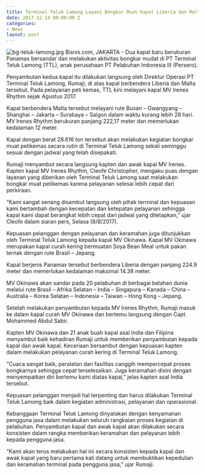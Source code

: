 ```yaml
---
title: Terminal Teluk Lamong Layani Bongkar Muat Kapal Liberia dan Malta
date: 2017-12-14 00:00:00 Z
categories:
- News
layout: post
---
```


![bg-teluk-lamong.jpg](/uploads/bg-teluk-lamong.jpg)
Bisnis.com, JAKARTA - Dua kapal baru berukuran Panamax bersandar dan melakukan aktivitas bongkar mudat di PT Terminal Teluk Lamong (TTL), anak perusahaan PT Pelabuhan Indonesia III (Persero).

Penyambutan kedua kapal itu dilakukan langsung oleh Direktur Operasi PT Terminal Teluk Lamong, Rumaji, di atas kapal berbendera Liberia dan Malta tersebut. Pada pelayanan peti kemas, TTL kini melayani kapal MV Irenes Rhythm sejak Agustus 2017.

Kapal berbendera Malta tersebut melayani rute Busan – Gwangyang – Shanghai – Jakarta – Surabaya – Saigon dalam waktu kurang lebih 28 hari. MV Irenes Rhythm berukuran panjang 222,17 meter dan memerlukan kedalaman 12 meter.

Kapal dengan berat 28.616 ton tersebut akan melakukan kegiatan bongkar muat petikemas secara rutin di Terminal Teluk Lamong sekali seminggu sesuai dengan jadwal yang telah disepakati.

Rumaji  menyambut secara langsung kapten dan awak kapal MV Irenes. Kapten kapal MV Irenes Rhythm, Cleofe Christopher, mengaku puas dengan layanan yang diberikan oleh Terminal Teluk Lamong saat melakukan bongkar muat petikemas karena pelayanan selesai lebih cepat dari perkiraan.

“Kami sangat senang disambut langsung oleh pihak terminal dan kepuasan kami bertambah dengan kecepatan dan ketepatan pelayanan sehingga kapal kami dapat berangkat lebih cepat dari jadwal yang ditetapkan,” ujar Cleofe dalam siaran pers, Selasa (8/8/2017).

Kepuasan pelanggan dengan pelayanan dan keramahan juga ditunjukkan oleh Terminal Teluk Lamong kepada kapal MV Okinawa. Kapal MV Okinawa merupakan kapal curah kering bermuatan Soya Bean Meal untuk pakan ternak dengan rute Brasil – Jepang.

Kapal berjenis Panamax tersebut berbendera Liberia dengan panjang 224.9 meter dan memerlukan kedalaman maksimal 14.38 meter.

MV Okinawa akan sandar pada 20 pelabuhan di berbagai belahan dunia melalui rute Brasil – Afrika Selatan – India – Singapura – Kanada – China – Australia – Korea Selatan – Indonesia – Taiwan – Hong Kong – Jepang.

Setelah melakukan penyambutan kepada MV Irenes Rhythm, Rumaji masuk ke dalam kapal curah MV Okinawa dan bertemu langsung dengan Capt. Mohammed Abdul Sabir.

Kapten MV Okinawa dan 21 anak buah kapal asal India dan Filipina menyambut baik kehadiran Rumaji untuk memberikan penyambutan kepada kapal dan awak kapal. Keceriaan bersambut dengan kepuasan kapten dalam melakukan pelayanan curah kering di Terminal Teluk Lamong.

“Cuaca sangat baik, peralatan dan fasilitas canggih mempercepat proses bongkarnya sehingga cepat terselesaikan. Juga keramahan disini dengan menyempatkan diri bertemu kami diatas kapal,” jelas kapten asal India tersebut.

Kepuasan pelanggan menjadi hal terpenting dan harus dilakukan Terminal Teluk Lamong baik dalam kegiatan administrasi, pelayanan dan operasional.

Kebanggaan Terminal Teluk Lamong dinyatakan dengan kenyamanan pengguna jasa dalam melakukan seluruh rangkaian proses kegiatan di pelabuhan. Penyambutan kapal dan awak kapal akan dilakukan secara konsisten dalam rangka memberikan keramahan dan pelayanan lebih kepada pengguna jasa.

“Kami akan terus melakukan hal ini secara konsisten kepada kapal dan awak kapal yang baru pertama kali datang untuk membuktikan kepedulian dan keramahan terminal pada pengguna jasa,” ujar Rumaji.
